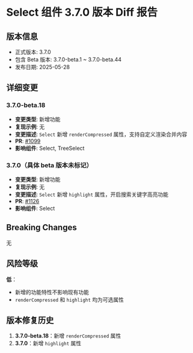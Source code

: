 # Select 组件 3.7.0 版本 Diff 报告

## 版本信息
- 正式版本: 3.7.0
- 包含 Beta 版本: 3.7.0-beta.1 ~ 3.7.0-beta.44
- 发布日期: 2025-05-28

## 详细变更

### 3.7.0-beta.18
- **变更类型**: 新增功能
- **复现示例**: 无
- **变更描述**: `Select` 新增 `renderCompressed` 属性，支持自定义渲染合并内容
- **PR**: [#1099](https://github.com/sheinsight/shineout-next/pull/1099)
- **影响组件**: Select, TreeSelect

### 3.7.0（具体 beta 版本未标记）
- **变更类型**: 新增功能
- **复现示例**: 无
- **变更描述**: `Select` 新增 `highlight` 属性，开启搜索关键字高亮功能
- **PR**: [#1126](https://github.com/sheinsight/shineout-next/pull/1126)
- **影响组件**: Select

## Breaking Changes

无

## 风险等级

**低**：
- 新增的功能特性不影响现有功能
- `renderCompressed` 和 `highlight` 均为可选属性

## 版本修复历史

1. **3.7.0-beta.18**：新增 `renderCompressed` 属性
2. **3.7.0**：新增 `highlight` 属性